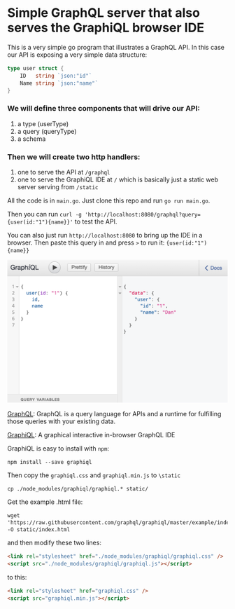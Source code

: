 # Simple GraphQL server that also serves the GraphiQL browser IDE

This is a very simple go program that illustrates a GraphQL API. In this case our API is exposing a very simple data structure:


```go
type user struct {
	ID   string `json:"id"`
	Name string `json:"name"`
}
```

### We will define three components that will drive our API:
1) a type (userType)
2) a query (queryType)
3) a schema

### Then we will create two http handlers:
1) one to serve the API at `/graphql`
2) one to serve the GraphiQL IDE at `/` which is basically just a static web server serving from `/static`

All the code is in `main.go`.  Just clone this repo and run `go run main.go`.

Then you can run `curl -g 'http://localhost:8080/graphql?query={user(id:"1"){name}}'` to test the API.

You can also just run `http://localhost:8080` to bring up the IDE in a browser. Then paste this query in and press `>` to run it: `{user(id:"1"){name}}`

![alt text](GraphiQL.png "GraphiQL")

[GraphQL](http://graphql.org/): GraphQL is a query language for APIs and a runtime for fulfilling those queries with your existing data. 

[GraphiQL](https://github.com/graphql/graphiql): A graphical interactive in-browser GraphQL IDE

GraphiQL is easy to install with `npm`:

```
npm install --save graphiql
```

Then copy the `graphiql.css` and `graphiql.min.js` to `\static`

```
cp ./node_modules/graphiql/graphiql.* static/
```

Get the example .html file:

```
wget 'https://raw.githubusercontent.com/graphql/graphiql/master/example/index.html' -O static/index.html
```

and then modify these two lines:

```html
<link rel="stylesheet" href="./node_modules/graphiql/graphiql.css" />
<script src="./node_modules/graphiql/graphiql.js"></script>
```

to this:

```html
<link rel="stylesheet" href="graphiql.css" />
<script src="graphiql.min.js"></script>
```

